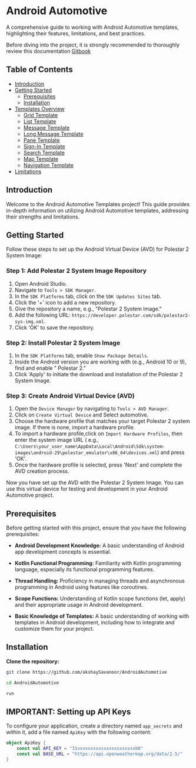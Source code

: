 # Android Automotive

A comprehensive guide to working with Android Automotive templates, highlighting their features,
limitations, and best practices.

Before diving into the project, it is strongly recommended to thoroughly review this
documentation [Gitbook](https://akshay-2.gitbook.io/untitled/)

## Table of Contents

- [Introduction](#introduction)
- [Getting Started](#getting-started)
    - [Prerequisites](#prerequisites)
    - [Installation](#installation)
- [Templates Overview](automotive/src/main/java/com/akshay/weatherapp/HomeScreen.kt)
    - [Grid Template](automotive/src/main/java/com/akshay/weatherapp/templates/GridTemplateExample.kt)
    - [List Template](automotive/src/main/java/com/akshay/weatherapp/templates/ListTemplateExample.kt)
    - [Message Template](automotive/src/main/java/com/akshay/weatherapp/templates/MessageTemplateExample.kt)
    - [Long Message Template](automotive/src/main/java/com/akshay/weatherapp/templates/LongMessageTemplateExample.kt)
    - [Pane Template](automotive/src/main/java/com/akshay/weatherapp/templates/PaneTemplateExample.kt)
    - [Sign-In Template](automotive/src/main/java/com/akshay/weatherapp/templates/SignInTemplateExample.kt)
    - [Search Template](automotive/src/main/java/com/akshay/weatherapp/templates/SearchTemplateExample.kt)
    - [Map Template](automotive/src/main/java/com/akshay/weatherapp/templates/MapTemplateExample.kt)
    - [Navigation Template](automotive/src/main/java/com/akshay/weatherapp/templates/NavigationTemplateExample.kt)
- [Limitations](automotive/src/main/java/com/akshay/weatherapp/templates/GridTemplateExample.kt)

## Introduction

Welcome to the Android Automotive Templates project! This guide provides in-depth information on
utilizing Android Automotive templates, addressing their strengths and limitations.

## Getting Started

Follow these steps to set up the Android Virtual Device (AVD) for Polestar 2 System Image:

### Step 1: Add Polestar 2 System Image Repository

1. Open Android Studio.
2. Navigate to `Tools > SDK Manager`.
3. In the `SDK Platforms` tab, click on the `SDK Updates Sites` tab.
4. Click the '+' icon to add a new repository.
5. Give the repository a name, e.g., "Polestar 2 System Image."
6. Add the following URL: `https://developer.polestar.com/sdk/polestar2-sys-img.xml`.
7. Click 'OK' to save the repository.

### Step 2: Install Polestar 2 System Image

1. In the `SDK Platforms` tab, enable `Show Package Details`.
2. Inside the Android version you are working with (e.g., Android 10 or 9), find and enable "
   Polestar 2."
3. Click 'Apply' to initiate the download and installation of the Polestar 2 System Image.

### Step 3: Create Android Virtual Device (AVD)

1. Open the `Device Manager` by navigating to `Tools > AVD Manager`.
2. Click on `Create Virtual Device` and Select automotive.
3. Choose the hardware profile that matches your target Polestar 2 system image. If there is none,
   import a hardware profile.
4. To import a hardware profile,click on `Import Hardware Profiles`, then enter the system image
   URL (
   e.g., `C:\Users\your_user_name\AppData\Local\Android\Sdk\system-images\android-29\polestar_emulator\x86_64\devices.xml`)
   and press 'OK'.
5. Once the hardware profile is selected, press 'Next' and complete the AVD creation process.

Now you have set up the AVD with the Polestar 2 System Image. You can use this virtual device for
testing and development in your Android Automotive project.

## Prerequisites

Before getting started with this project, ensure that you have the following prerequisites:

- **Android Development Knowledge:** A basic understanding of Android app development concepts is
  essential.

- **Kotlin Functional Programming:** Familiarity with Kotlin programming language, especially its
  functional programming features.

- **Thread Handling:** Proficiency in managing threads and asynchronous programming in Android using
  features like coroutines.

- **Scope Functions:** Understanding of Kotlin scope functions (let, apply) and their appropriate
  usage in Android development.

- **Basic Knowledge of Templates:** A basic understanding of working with templates in Android
  development, including how to integrate and customize them for your project.

## Installation

**Clone the repository:**

```bash
git clone https://github.com/akshaySavanoor/AndroidAutomotive

cd AndroidAutomotive

run
```

## IMPORTANT: Setting up API Keys

To configure your application, create a directory named `app_secrets` and within it, add a file named `ApiKey` with the following content:

```kotlin
object ApiKey {
    const val API_KEY = "31xxxxxxxxxxxxxxxxxxxxxxb0"
    const val BASE_URL = "https://api.openweathermap.org/data/2.5/"
}
```

